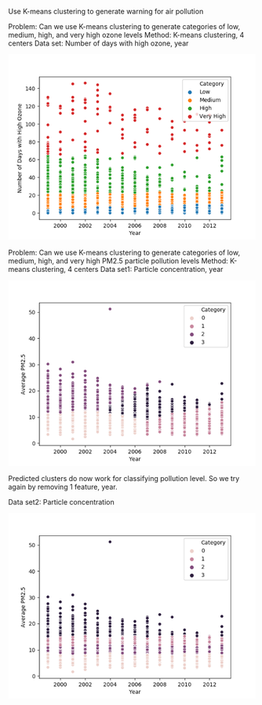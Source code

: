 Use K-means clustering to generate warning for air pollution

Problem:  Can we use K-means clustering to generate categories of low, medium, high, and very high ozone levels
Method:  K-means clustering, 4 centers 
Data set: Number of days with high ozone, year


![Image](AQ_4.png)


Problem:  Can we use K-means clustering to generate categories of low, medium, high, and very high PM2.5 particle pollution levels
Method:  K-means clustering, 4 centers 
Data set1: Particle concentration, year


![Image](AQ_6.png)

Predicted clusters do now work for classifying pollution level.  So we try again by removing 1 feature, year.  


Data set2: Particle concentration


![Image](AQ_7.png)



